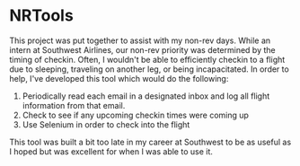 # NRTools

This project was put together to assist with my non-rev days. While an intern at Southwest Airlines, our non-rev priority was determined by the timing of checkin. Often, I wouldn't be able to efficiently checkin to a flight due to sleeping, traveling on another leg, or being incapacitated. In order to help, I've developed this tool which would do the following:

1. Periodically read each email in a designated inbox and log all flight information from that email.
2. Check to see if any upcoming checkin times were coming up
3. Use Selenium in order to check into the flight

This tool was built a bit too late in my career at Southwest to be as useful as I hoped but was excellent for when I was able to use it.
